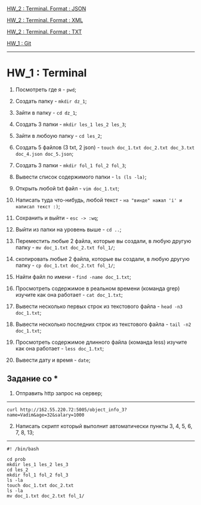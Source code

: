 [HW_2 : Terminal. Format : JSON](https://github.com/Vitaly-chek/JSON)

[HW_2 : Terminal. Format : XML](https://github.com/Vitaly-chek/XML)

[HW_2 : Terminal. Format : TXT](https://github.com/Vitaly-chek/TXT)

[HW_1 : Git](https://github.com/Vitaly-chek/Git)

---


# HW_1 : Terminal

1. Посмотреть где я - `pwd`;

2. Создать папку - `mkdir dz_1`;

3. Зайти в папку - `cd dz_1`;

4. Создать 3 папки - `mkdir les_1 les_2 les_3`;

5. Зайти в любоую папку - `cd les_2`;

6. Создать 5 файлов (3 txt, 2 json) - `touch doc_1.txt doc_2.txt doc_3.txt doc_4.json doc_5.json`;

7. Создать 3 папки - `mkdir fol_1 fol_2 fol_3`;

8. Вывести список содержимого папки - `ls (ls -la)`;

9. Открыть любой txt файл - `vim doc_1.txt`;

10. Написать туда что-нибудь, любой текст - `на "винде" нажал 'i' и написал текст :)`;

11. Сохранить и выйти - `esc -> :wq`;

12. Выйти из папки на уровень выше - `cd ..`;

13. Переместить любые 2 файла, которые вы создали, в любую другую папку - `mv doc_1.txt doc_2.txt fol_1/`;

14. скопировать любые 2 файла, которые вы создали, в любую другую папку - `cp doc_1.txt doc_2.txt fol_1/`;

15. Найти файл по имени - `find -name doc_1.txt`;

16. Просмотреть содержимое в реальном времени (команда grep) изучите как она работает - `cat doc_1.txt`;

17. Вывести несколько первых строк из текстового файла - `head -n3 doc_1.txt`;

18. Вывести несколько последних строк из текстового файла - `tail -n2 doc_1.txt`;

19. Просмотреть содержимое длинного файла (команда less) изучите как она работает - `less doc_1.txt`;

20. Вывести дату и время - `date`;

## Задание со *

1. Отправить http запрос на сервер;
---

```
curl http://162.55.220.72:5005/object_info_3?name=Vadim&age=32&salary=1000
```
2. Написать скрипт который выполнит автоматически пункты 3, 4, 5, 6, 7, 8, 13;
---

```
#! /bin/bash

cd prob
mkdir les_1 les_2 les_3
cd les_2
mkdir fol_1 fol_2 fol_3
ls -la
touch doc_1.txt doc_2.txt
ls -la
mv doc_1.txt doc_2.txt fol_1/
```
